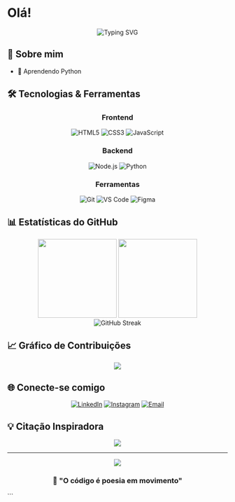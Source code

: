 # Olá!

<div align="center">
  <img src="https://readme-typing-svg.herokuapp.com/?lines=Desenvolvedor+Full+Stack;Apaixonado+por+Tecnologia;Sempre+Aprendendo&font=Roboto&size=24&duration=3500&pause=500&center=true&width=500&height=50&color=58A6FF" alt="Typing SVG" />
</div>

## 🚀 Sobre mim

- 🌱 Aprendendo Python



## 🛠️ Tecnologias & Ferramentas

<div align="center">

### Frontend
![HTML5](https://img.shields.io/badge/-HTML5-E34F26?style=flat-square&logo=html5&logoColor=white)
![CSS3](https://img.shields.io/badge/-CSS3-1572B6?style=flat-square&logo=css3)
![JavaScript](https://img.shields.io/badge/-JavaScript-F7DF1E?style=flat-square&logo=javascript&logoColor=black)


### Backend
![Node.js](https://img.shields.io/badge/-Node.js-339933?style=flat-square&logo=node.js&logoColor=white)
![Python](https://img.shields.io/badge/-Python-3776AB?style=flat-square&logo=python&logoColor=white)


### Ferramentas
![Git](https://img.shields.io/badge/-Git-F05032?style=flat-square&logo=git&logoColor=white)
![VS Code](https://img.shields.io/badge/-VS%20Code-007ACC?style=flat-square&logo=visual-studio-code)
![Figma](https://img.shields.io/badge/-Figma-F24E1E?style=flat-square&logo=figma&logoColor=white)

</div>

## 📊 Estatísticas do GitHub

<div align="center">
  <img height="180em" src="https://github-readme-stats.vercel.app/api?username=Thainaxxz&show_icons=true&theme=tokyonight&include_all_commits=true&count_private=true"/>
  <img height="180em" src="https://github-readme-stats.vercel.app/api/top-langs/?username=Thainaxxz&layout=compact&langs_count=7&theme=tokyonight"/>
</div>

<div align="center">
  <img src="https://github-readme-streak-stats.herokuapp.com/?user=Thainaxxz&theme=tokyonight" alt="GitHub Streak" />
</div>


## 📈 Gráfico de Contribuições

<div align="center">
  <img src="https://github-readme-activity-graph.vercel.app/graph?username=Thainaxxz&theme=tokyo-night&hide_border=true" />
</div>

## 🌐 Conecte-se comigo

<div align="center">
  
[![LinkedIn](https://img.shields.io/badge/-LinkedIn-0077B5?style=for-the-badge&logo=linkedin&logoColor=white)](https://www.linkedin.com/in/alda-thaina-duarte-9339b4206/)
[![Instagram](https://img.shields.io/badge/-Instagram-E4405F?style=for-the-badge&logo=instagram&logoColor=white)](https://www.instagram.com/thaina_zz/)
[![Email](https://img.shields.io/badge/-Email-D14836?style=for-the-badge&logo=gmail&logoColor=white)](aldasilvavs1@gmail.com)

</div>

## 💡 Citação Inspiradora

<div align="center">
  <img src="https://quotes-github-readme.vercel.app/api?type=horizontal&theme=tokyonight" />
</div>

---

<div align="center">
  <img src="https://komarev.com/ghpvc/?username=Thainaxxz&color=blueviolet&style=flat-square&label=Visualizações+do+Perfil" />
</div>

<div align="center">
  
### 🎯 "O código é poesia em movimento" 
  
</div>
```


